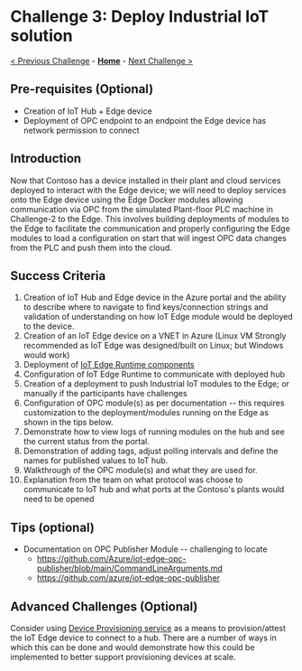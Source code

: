 # Challenge 3: Deploy Industrial IoT solution

[< Previous Challenge](./Challenge-02.md) - **[Home](../README.md)** - [Next Challenge >](./Challenge-04.md)

## Pre-requisites (Optional)
+ Creation of IoT Hub + Edge device
+ Deployment of OPC endpoint to an endpoint the Edge device has network permission to connect


## Introduction
Now that Contoso has a device installed in their plant and cloud services deployed to interact with the Edge device; we will need to deploy services onto the Edge device using the Edge Docker modules allowing communication via OPC from the simulated Plant-floor PLC machine in Challenge-2 to the Edge.  This involves building deployments of modules to the Edge to facilitate the communication and properly configuring the Edge modules to load a configuration on start that will ingest OPC data changes from the PLC and push them into the cloud.

## Success Criteria
1. Creation of IoT Hub and Edge device in the Azure portal and the ability to describe where to navigate to find keys/connection strings and validation of understanding on how IoT Edge module would be deployed to the device.
1. Creation of an IoT Edge device on a VNET in Azure (Linux VM Strongly recommended as IoT Edge was designed/built on Linux; but Windows would work)
1. Deployment of [IoT Edge Runtime components ](https://docs.microsoft.com/en-us/azure/iot-edge/how-to-install-iot-edge?view=iotedge-2018-06&tabs=windows)
1. Configuration of IoT Edge Runtime to communicate with deployed hub
1. Creation of a deployment to push Industrial IoT modules to the Edge; or manually if the participants have challenges
1. Configuration of OPC module(s) as per documentation -- this requires customization to the deployment/modules running on the Edge as shown in the tips below.
1. Demonstrate how to view logs of running modules on the hub and see the current status from the portal.
1. Demonstration of adding tags, adjust polling intervals and define the names for published values to IoT hub.
1. Walkthrough of the OPC module(s) and what they are used for.
1. Explanation from the team on what protocol was choose to communicate to IoT hub and what ports at the Contoso's plants would need to be opened


## Tips (optional)
* Documentation on OPC Publisher Module -- challenging to locate
    - https://github.com/Azure/iot-edge-opc-publisher/blob/main/CommandLineArguments.md
    - https://github.com/azure/iot-edge-opc-publisher

## Advanced Challenges (Optional)
Consider using [Device Provisioning service](https://docs.microsoft.com/en-us/azure/iot-dps/) as a means to provision/attest the IoT Edge device to connect to a hub.  There are a number of ways in which this can be done and would demonstrate how this could be implemented to better support provisioning devices at scale.
